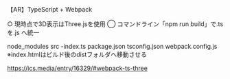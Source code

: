 【AR】TypeScript + Webpack

○ 現時点で3D表示はThree.jsを使用
◯ コマンドライン「npm run build」で.ts を.js へ統一

node_modules
src
-index.ts
package.json
tsconfig.json
webpack.config.js
※index.htmlはビルド後のdistフォルダへ移動させる


https://ics.media/entry/16329/#webpack-ts-three